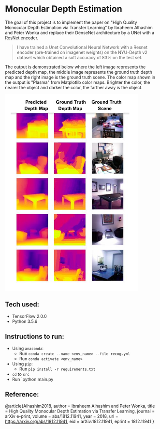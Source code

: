 # Monocular Depth Estimation
The goal of this project is to implement the paper on "High Quality Monocular Depth Estimation via Transfer Learning" by Ibraheem Alhashim and Peter Wonka and replace their DenseNet architecture by a UNet with a ResNet encoder.

>  I have trained a Unet Convolutional Neural Network with a Resnet encoder (pre-trained on imagenet weights) on the NYU-Depth v2 dataset which obtained a soft accuracy of 83% on the test set.

The output is demonstrated below where the left image represents the predicted depth map, the middle image represents the ground truth depth map and the right image is the ground truth scene. The color map shown in the output is "Plasma" from Matplotlib color maps. Brighter the color, the nearer the object and darker the color, the farther away is the object.

<img src="./images/output.png"/>

## Tech used:
- TensorFlow 2.0.0
- Python 3.5.6

## Instructions to run:
- Using `anaconda`:
  - Run `conda create --name <env_name> --file recog.yml`
  - Run `conda activate <env_name>`
- Using `pip`:
  - Run `pip install -r requirements.txt`
- `cd` to `src`
- Run `python main.py

## Reference:
@article{Alhashim2018,
  author    = Ibraheem Alhashim and Peter Wonka,
  title     = High Quality Monocular Depth Estimation via Transfer Learning,
  journal   = arXiv e-print,
  volume    = abs/1812.11941,
  year      = 2018,
  url       = https://arxiv.org/abs/1812.11941,
  eid       = arXiv:1812.11941,
  eprint    = 1812.11941
}
